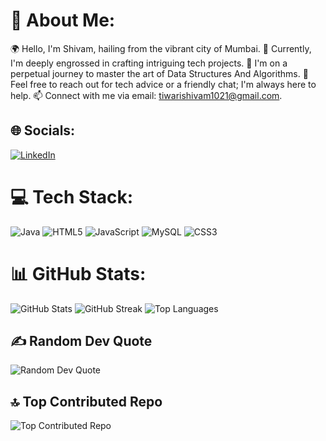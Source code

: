 # 💫 About Me:

🌍 Hello, I'm Shivam, hailing from the vibrant city of Mumbai.
💼 Currently, I'm deeply engrossed in crafting intriguing tech projects.
🌱 I'm on a perpetual journey to master the art of Data Structures And Algorithms.
💬 Feel free to reach out for tech advice or a friendly chat; I'm always here to help.
📫 Connect with me via email: [tiwarishivam1021@gmail.com](mailto:tiwarishivam1021@gmail.com).


## 🌐 Socials:

[![LinkedIn](https://img.shields.io/badge/LinkedIn-%230077B5.svg?logo=linkedin&logoColor=white)](https://www.linkedin.com/in/shivamtiwari10/)

# 💻 Tech Stack:

![Java](https://img.shields.io/badge/java-%23ED8B00.svg?style=for-the-badge&logo=java&logoColor=white)
![HTML5](https://img.shields.io/badge/html5-%23E34F26.svg?style=for-the-badge&logo=html5&logoColor=white)
![JavaScript](https://img.shields.io/badge/javascript-%23323330.svg?style=for-the-badge&logo=javascript&logoColor=%23F7DF1E)
![MySQL](https://img.shields.io/badge/mysql-%2300f.svg?style=for-the-badge&logo=mysql&logoColor=white)
![CSS3](https://img.shields.io/badge/css3-%231572B6.svg?style=for-the-badge&logo=css3&logoColor=white)

# 📊 GitHub Stats:

![GitHub Stats](https://github-readme-stats.vercel.app/api?username=shivam-githubs&theme=dark&hide_border=false&include_all_commits=true&count_private=false)
![GitHub Streak](https://github-readme-streak-stats.herokuapp.com/?user=shivam-githubs&theme=dark&hide_border=false)
![Top Languages](https://github-readme-stats.vercel.app/api/top-langs/?username=shivam-githubs&theme=dark&hide_border=false&include_all_commits=true&count_private=false&layout=compact)

## ✍️ Random Dev Quote

![Random Dev Quote](https://quotes-github-readme.vercel.app/api?type=horizontal&theme=merko)

## 🔝 Top Contributed Repo

![Top Contributed Repo](https://github-contributor-stats.vercel.app/api?username=shivam-githubs&limit=5&theme=dark&combine_all_yearly_contributions=true)
